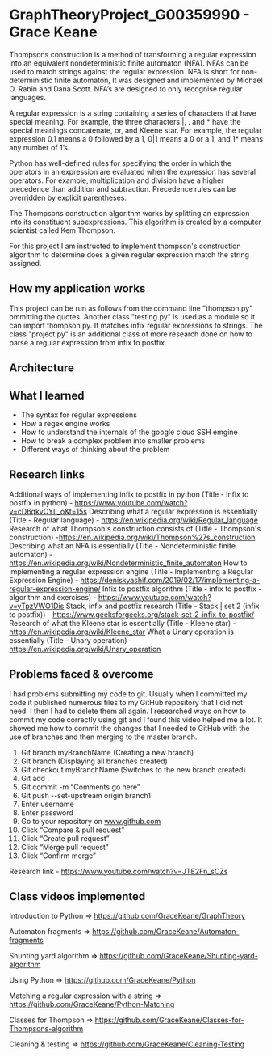 # GraphTheoryProject_G00359990 - Grace Keane

Thompsons construction is a method of transforming a regular expression into an equivalent nondeterministic finite automaton (NFA). NFAs can be used to match strings against the regular expression. NFA is short for non-deterministic finite automaton, It was designed and implemented by Michael O. Rabin and Dana Scott. NFA’s are designed to only recognise regular languages.

A regular expression is a string containing a series of characters that have special meaning. For example, the three characters |, .  and * have the special meanings concatenate, or, and Kleene star. For example, the regular expression 0.1 means a 0 followed by a 1, 0|1 means a 0 or a 1, and 1* means any number of 1’s. 

Python has well-defined rules for specifying the order in which the operators in an expression are evaluated when the expression has several operators. For example, multiplication and division have a higher precedence than addition and subtraction. Precedence rules can be overridden by explicit parentheses.

The Thompsons construction algorithm works by splitting an expression into its constituent subexpressions. This algorithm is created by a computer scientist called Kem Thompson.

For this project I am instructed to implement thompson's construction algorithm to determine does a given regular expression match the string assigned.

## How my application works
This project can be run as follows from the command line "thompson.py" ommitting the quotes. Another class "testing.py" is used as a module so it can import thompson.py. It matches infix regular expressions to strings. The class "project.py" is an additional class of more research done on how to parse a regular expression from infix to postfix.

## Architecture

## What I learned 
* The syntax for regular expressions
* How a regex engine works
* How to understand the internals of the google cloud SSH emgine
* How to break a complex problem into smaller problems
* Different ways of thinking about the problem

## Research links
Additional ways of implementing infix to postfix in python (Title - Infix to postfix in python) - https://www.youtube.com/watch?v=cD6qkvOYL_o&t=15s
Describing what a regular expression is essentially (Title - Regular language) - https://en.wikipedia.org/wiki/Regular_language
Research of what Thompson's construction consists of (Title - Thompson's construction) -https://en.wikipedia.org/wiki/Thompson%27s_construction
Describing what an NFA is essentially (Title - Nondeterministic finite automaton) - https://en.wikipedia.org/wiki/Nondeterministic_finite_automaton
How to implementing a regular expression engine (Title - Implementing a Regular Expression Engine) - https://deniskyashif.com/2019/02/17/implementing-a-regular-expression-engine/
Infix to postfix algorithm (Title - infix to postfix - algorithm and exercises) - https://www.youtube.com/watch?v=yTpzVWO1Dis
Stack, infix and postfix research (Title - Stack | set 2 (infix to postfix)) - https://www.geeksforgeeks.org/stack-set-2-infix-to-postfix/ 
Research of what the Kleene star is essentially (Title - Kleene star) - https://en.wikipedia.org/wiki/Kleene_star
What a Unary operation is essentially (Title - Unary operation) - https://en.wikipedia.org/wiki/Unary_operation

## Problems faced & overcome
I had problems submitting my code to git. Usually when I committed my code it published numerous files to my GitHub repository that I did not need. I then I had to delete them all again. I researched ways on how to commit my code correctly using git and I found this video helped me a lot. It showed me how to commit the changes that I needed to GitHub with the use of branches and then merging to the master branch.   

1.	Git branch myBranchName (Creating a new branch)
2.	Git branch (Displaying all branches created)
3.	Git checkout myBranchName (Switches to the new branch created)
4.	Git add .
5.	Git commit -m “Comments go here”
6.	Git push --set-upstream origin branch1
7.	Enter username
8.	Enter password
9.	Go to your repository on www.github.com
10.	Click “Compare & pull request”
11.	Click “Create pull request”
12.	Click “Merge pull request”
13.	Click “Confirm merge”

Research link - https://www.youtube.com/watch?v=JTE2Fn_sCZs


## Class videos implemented
Introduction to Python => https://github.com/GraceKeane/GraphTheory


Automaton fragments => https://github.com/GraceKeane/Automaton-fragments                                                                    

Shunting yard algorithm => https://github.com/GraceKeane/Shunting-yard-algorithm                                                                

Using Python => https://github.com/GraceKeane/Python                                                                                              

Matching a regular expression with a string => https://github.com/GraceKeane/Python-Matching

Classes for Thompson => https://github.com/GraceKeane/Classes-for-Thompsons-algorithm


Cleaning & testing => https://github.com/GraceKeane/Cleaning-Testing

